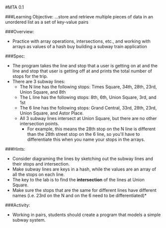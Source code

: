 #MTA 0.1

###Learning Objective: ...store and retrieve multiple pieces of data in an unordered list as a set of key-value pairs

###Overview:
* Practice with array operations, intersections, etc., and working with arrays as values of a hash buy building a subway train application

###Spec:
* The program takes the line and stop that a user is getting on at and the line
and stop that user is getting off at and prints the total number of stops for the trip.
* There are 3 subway lines:
  * The N line has the following stops: Times Square, 34th, 28th, 23rd, Union Square, and 8th
  * The L line has the following stops: 8th, 6th, Union Square, 3rd, and 1st
  * The 6 line has the following stops: Grand Central, 33rd, 28th, 23rd, Union Square, and Astor Place.
  * All 3 subway lines intersect at Union Square, but there are no other intersection points.
  	* For example, this means the 28th stop on the N line is different than the 28th street stop on the 6 line, so you'll have to differentiate this when you name your stops in the arrays.

###Hints:
* Consider diagraming the lines by sketching out the subway lines and their stops and intersection.
* Make subway lines are keys in a hash, while the values are an array of all the stops on each line.
* The key to the lab is to find the __intersection__ of the lines at Union Square.
* Make sure the stops that are the same for different lines have different names (i.e. 23rd on the N and on the 6 need to be differentiated)* 

###Activity:
- Working in pairs, students should create a program that models a simple subway system.